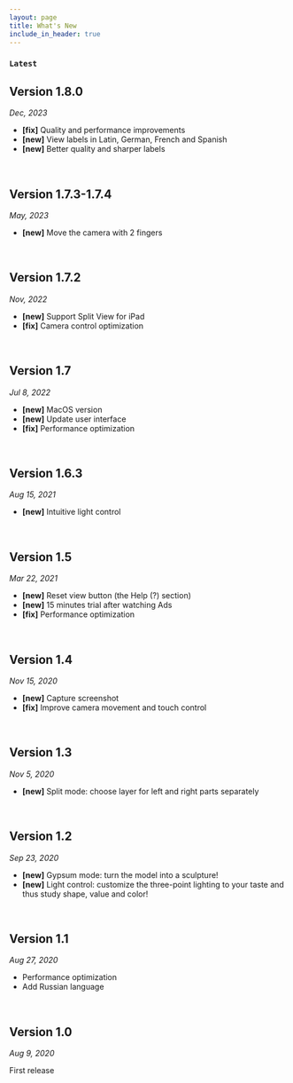 ```yaml
---
layout: page
title: What's New
include_in_header: true
---
```


### `Latest`
## **Version 1.8.0** 
*Dec, 2023*
* **[fix]** Quality and performance improvements
* **[new]** View labels in Latin, German, French and Spanish
* **[new]** Better quality and sharper labels

<br>

## **Version 1.7.3-1.7.4**
*May, 2023*
* **[new]** Move the camera with 2 fingers

<br>

## **Version 1.7.2** 
*Nov, 2022*
* **[new]** Support Split View for iPad
* **[fix]** Camera control optimization

<br>

## **Version 1.7** 
*Jul 8, 2022*
* **[new]** MacOS version
* **[new]** Update user interface
* **[fix]** Performance optimization

<br>

## **Version 1.6.3** 
*Aug 15, 2021*
* **[new]** Intuitive light control

<br>

## **Version 1.5** 
*Mar 22, 2021*
* **[new]** Reset view button (the Help (?) section)
* **[new]** 15 minutes trial after watching Ads
* **[fix]** Performance optimization

<br>

## **Version 1.4** 
*Nov 15, 2020*
* **[new]** Capture screenshot
* **[fix]** Improve camera movement and touch control

<br>

## **Version 1.3**
*Nov 5, 2020*
* **[new]** Split mode: choose layer for left and right parts separately

<br>

## **Version 1.2**
*Sep 23, 2020*
* **[new]** Gypsum mode: turn the model into a sculpture!
* **[new]** Light control: customize the three-point lighting to your taste and thus study shape, value and color!

<br>

## **Version 1.1**
*Aug 27, 2020*
* Performance optimization
* Add Russian language

<br>

## **Version 1.0**
*Aug 9, 2020*

First release

<br>
